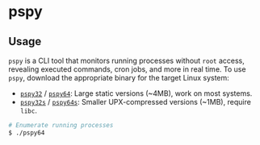 # pspy

## Usage

`pspy` is a CLI tool that monitors running processes without `root` access, revealing executed commands, cron jobs, and more in real time. To use `pspy`, download the appropriate binary for the target Linux system:

* [`pspy32`](https://github.com/DominicBreuker/pspy/releases/download/v1.2.1/pspy32) / [`pspy64`](https://github.com/DominicBreuker/pspy/releases/download/v1.2.1/pspy64): Large static versions (\~4MB), work on most systems.
* [`pspy32s`](https://github.com/DominicBreuker/pspy/releases/download/v1.2.1/pspy32s) / [`pspy64s`](https://github.com/DominicBreuker/pspy/releases/download/v1.2.1/pspy64s): Smaller UPX-compressed versions (\~1MB), require `libc`.

```bash
# Enumerate running processes
$ ./pspy64
```
